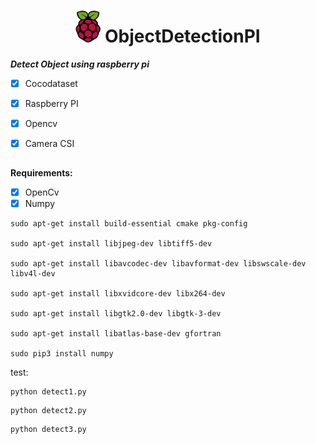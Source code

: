 <h1 align="center"><img src="assets/Raspberry_Pi_Logo.svg" height="auto" width="40"></img> ObjectDetectionPI </h1>





***Detect Object using raspberry pi***

- [X] Cocodataset
- [X] Raspberry PI
- [X] Opencv
- [X] Camera CSI


##

**Requirements:**

- [x] OpenCv
- [x] Numpy

```
sudo apt-get install build-essential cmake pkg-config

sudo apt-get install libjpeg-dev libtiff5-dev 

sudo apt-get install libavcodec-dev libavformat-dev libswscale-dev libv4l-dev

sudo apt-get install libxvidcore-dev libx264-dev

sudo apt-get install libgtk2.0-dev libgtk-3-dev

sudo apt-get install libatlas-base-dev gfortran

sudo pip3 install numpy
```
test:
```
python detect1.py
```
```
python detect2.py
```
```
python detect3.py
```
